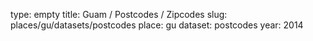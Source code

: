 type: empty
title: Guam / Postcodes / Zipcodes
slug: places/gu/datasets/postcodes
place: gu
dataset: postcodes
year: 2014
